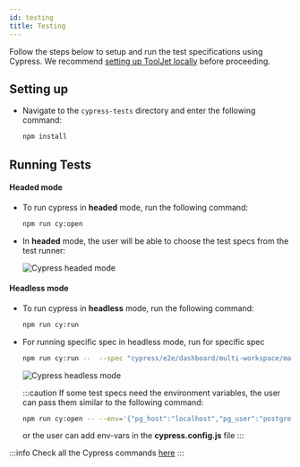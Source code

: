 ```yaml
---
id: testing
title: Testing
---
```


Follow the steps below to setup and run the test specifications using Cypress. We recommend [setting up ToolJet locally](/docs/contributing-guide/setup/macos) before proceeding.

## Setting up

- Navigate to the `cypress-tests` directory and enter the following command:
  ```bash
  npm install
  ```

## Running Tests

#### Headed mode

- To run cypress in **headed** mode, run the following command:
  ```bash
  npm run cy:open
  ```
- In **headed** mode, the user will be able to choose the test specs from the test runner:
  <div style={{textAlign: 'center'}}>

  <img className="screenshot-full" src="/img/testing/headed.png" alt="Cypress headed mode" />

  </div>

#### Headless mode

- To run cypress in **headless** mode, run the following command:

  ```bash
  npm run cy:run
  ```

- For running specific spec in headless mode, run for specific spec

  ```bash
  npm run cy:run --  --spec "cypress/e2e/dashboard/multi-workspace/manageSSO.cy.js
  ```

  <div style={{textAlign: 'center'}}>

  <img className="screenshot-full" src="/img/testing/headless.png" alt="Cypress headless mode" />

  </div>

  :::caution
  If some test specs need the environment variables, the user can pass them similar to the following command:

  ```bash
  npm run cy:open -- --env='{"pg_host":"localhost","pg_user":"postgres", "pg_password":"postgres"}'
  ```

  or the user can add env-vars in the **cypress.config.js** file
  :::

:::info
Check all the Cypress commands [here](https://docs.cypress.io/guides/guides/command-line#Commands)
:::
